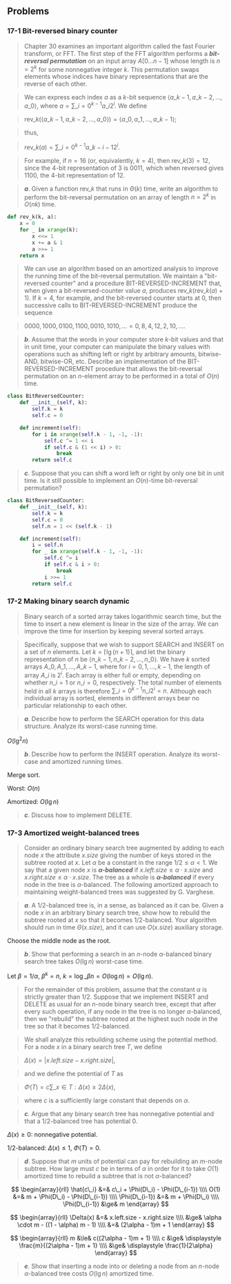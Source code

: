 ## Problems

### 17-1 Bit-reversed binary counter

> Chapter 30 examines an important algorithm called the fast Fourier transform, or FFT. The first step of the FFT algorithm performs a __*bit-reversal permutation*__ on an input array $A[0 \dots n-1]$ whose length is $n = 2^k$ for some nonnegative integer $k$. This permutation swaps elements whose indices have binary representations that are the reverse of each other.

> We can express each index $a$ as a $k$-bit sequence $\langle a\_{k-1}, a\_{k-2}, \dots, a\_0 \rangle$, where $a = \sum\_{i=0}^{k-1} a\_i 2^i$. We define

> $\text{rev}\_k(\langle a\_{k-1}, a\_{k-2}, \dots, a\_0 \rangle) = \langle a\_0, a\_1, \dots, a\_{k-1} \rangle$;

> thus,

> $\displaystyle \text{rev}\_k(a) = \sum\_{i=0}^{k-1} a\_{k-i-1} 2^i$.

> For example, if $n = 16$ (or, equivalently, $k = 4$), then $\text{rev}\_k(3) = 12$, since the $4$-bit representation of $3$ is $0011$, which when reversed gives $1100$, the $4$-bit representation of $12$.

> __*a*__. Given a function $\text{rev}\_k$ that runs in $\Theta(k)$ time, write an algorithm to perform the bit-reversal permutation on an array of length $n = 2^k$ in $O(nk)$ time.

```python
def rev_k(k, a):
    x = 0
    for _ in xrange(k):
        x <<= 1
        x += a & 1
        a >>= 1
    return x
```

> We can use an algorithm based on an amortized analysis to improve the running time of the bit-reversal permutation. We maintain a "bit-reversed counter" and a procedure BIT-REVERSED-INCREMENT that, when given a bit-reversed-counter value $a$, produces $\text{rev}\_k(\text{rev}\_k(a) + 1)$. If $k = 4$, for example, and the bit-reversed counter starts at $0$, then successive calls to BIT-REVERSED-INCREMENT produce the sequence

> $0000, 1000, 0100, 1100, 0010, 1010, \dots = 0, 8, 4, 12, 2, 10, \dots$.

> __*b*__. Assume that the words in your computer store $k$-bit values and that in unit time, your computer can manipulate the binary values with operations such as shifting left or right by arbitrary amounts, bitwise-AND, bitwise-OR, etc. Describe an implementation of the BIT-REVERSED-INCREMENT procedure that allows the bit-reversal permutation on an $n$-element array to be performed in a total of $O(n)$ time.

```python
class BitReversedCounter:
    def __init__(self, k):
        self.k = k
        self.c = 0

    def increment(self):
        for i in xrange(self.k - 1, -1, -1):
            self.c ^= 1 << i
            if self.c & (1 << i) > 0:
                break
        return self.c
```

> __*c*__. Suppose that you can shift a word left or right by only one bit in unit time. Is it still possible to implement an $O(n)$-time bit-reversal permutation?

```python
class BitReversedCounter:
    def __init__(self, k):
        self.k = k
        self.c = 0
        self.n = 1 << (self.k - 1)

    def increment(self):
        i = self.n
        for _ in xrange(self.k - 1, -1, -1):
            self.c ^= i
            if self.c & i > 0:
                break
            i >>= 1
        return self.c
```

### 17-2 Making binary search dynamic

> Binary search of a sorted array takes logarithmic search time, but the time to insert a new element is linear in the size of the array. We can improve the time for insertion by keeping several sorted arrays.

> Specifically, suppose that we wish to support SEARCH and INSERT on a set of $n$ elements. Let $k = \lceil \lg(n + 1) \rceil$, and let the binary representation of $n$ be $\langle n\_{k-1}, n\_{k-2}, \dots, n\_0 \rangle$. We have $k$ sorted arrays $A\_0, A\_1, \dots, A\_{k-1}$, where for $i = 0, 1, \dots, k - 1$, the length of array $A\_i$ is $2^i$. Each array is either full or empty, depending on whether $n\_i = 1$ or $n\_i = 0$, respectively. The total number of elements held in all $k$ arrays is therefore $\sum\_{i=0}^{k-1} n\_i 2^i = n$. Although each individual array is sorted, elements in different arrays bear no particular relationship to each other.

> __*a*__. Describe how to perform the SEARCH operation for this data structure. Analyze its worst-case running time.

$O(\lg^2 n)$

> __*b*__. Describe how to perform the INSERT operation. Analyze its worst-case and amortized running times.

Merge sort.

Worst: $O(n)$

Amortized: $O(\lg n)$

> __*c*__. Discuss how to implement DELETE.

### 17-3 Amortized weight-balanced trees

> Consider an ordinary binary search tree augmented by adding to each node $x$ the attribute $x.size$ giving the number of keys stored in the subtree rooted at $x$. Let $\alpha$ be a constant in the range $1/2 \le \alpha < 1$. We say that a given node $x$ is __*$\alpha$-balanced*__ if $x.left.size \le \alpha \cdot x.size$ and $x.right.size \le \alpha \cdot x.size$. The tree as a whole is __*$\alpha$-balanced*__ if every node in the tree is $\alpha$-balanced. The following amortized approach to maintaining weight-balanced trees was suggested by G. Varghese.

> __*a*__. A $1/2$-balanced tree is, in a sense, as balanced as it can be. Given a node $x$ in an arbitrary binary search tree, show how to rebuild the subtree rooted at $x$ so that it becomes $1/2$-balanced. Your algorithm should run in time $\Theta(x.size)$, and it can use $O(x.size)$ auxiliary storage.

Choose the middle node as the root.

> __*b*__. Show that performing a search in an $n$-node $\alpha$-balanced binary search tree takes $O(\lg n)$ worst-case time.

Let $\beta = 1 / \alpha$, $\beta^k = n$, $k = \log\_\beta n = O(\log n) = O(\lg n)$.

> For the remainder of this problem, assume that the constant $\alpha$ is strictly greater than $1/2$. Suppose that we implement INSERT and DELETE as usual for an $n$-node binary search tree, except that after every such operation, if any node in the tree is no longer $\alpha$-balanced, then we "rebuild" the subtree rooted at the highest such node in the tree so that it becomes $1/2$-balanced.

> We shall analyze this rebuilding scheme using the potential method. For a node $x$ in a binary search tree $T$, we define

> $\Delta(x) = | x.left.size - x.right.size |$,

> and we define the potential of $T$ as

> $\displaystyle \Phi(T) = c \sum\_{x \in T: \Delta(x) \ge 2} \Delta(x)$,

> where $c$ is a sufficiently large constant that depends on $\alpha$.

> __*c*__. Argue that any binary search tree has nonnegative potential and that a $1/2$-balanced tree has potential 0.

$\Delta(x) \ge 0$: nonnegative potential.

$1/2$-balanced: $\Delta(x) \le 1$, $\Phi(T) = 0$.

> __*d*__. Suppose that $m$ units of potential can pay for rebuilding an $m$-node subtree. How large must $c$ be in terms of $\alpha$ in order for it to take $O(1)$ amortized time to rebuild a subtree that is not $\alpha$-balanced?

$$
\begin{array}{rll}
\hat{c\_i} &=& c\_i + \Phi(D\_i) - \Phi(D\_{i-1}) \\\\
O(1) &=& m + \Phi(D\_i) - \Phi(D\_{i-1}) \\\\
\Phi(D\_{i-1}) &=& m + \Phi(D\_i) \\\\
\Phi(D\_{i-1}) &\ge& m
\end{array}
$$

$$
\begin{array}{rll}
\Delta(x) &=& x.left.size - x.right.size \\\\
&\ge& \alpha \cdot m - ((1 - \alpha) m - 1) \\\\
&=& (2\alpha - 1)m + 1
\end{array}
$$

$$
\begin{array}{rll}
m &\le& c((2\alpha - 1)m + 1) \\\\
c &\ge& \displaystyle \frac{m}{(2\alpha - 1)m + 1} \\\\
&\ge& \displaystyle \frac{1}{2\alpha}
\end{array}
$$

> __*e*__. Show that inserting a node into or deleting a node from an $n$-node $\alpha$-balanced tree costs $O(\lg n)$ amortized time.
